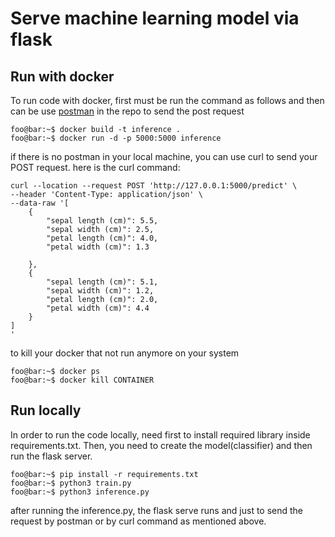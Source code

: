 # Serve machine learning model via flask

## Run with docker
To run code  with docker, first must be run the command as follows and then can be use [postman](https://github.com/elham-zs/Inference-ML-Flask/blob/master/online-inference-innovaton.postman_collection.json) in the repo to send the post request
```console
foo@bar:~$ docker build -t inference .
foo@bar:~$ docker run -d -p 5000:5000 inference
```
if there is no postman in your local machine, you can use curl to send your POST request.
here is the curl command:
```
curl --location --request POST 'http://127.0.0.1:5000/predict' \
--header 'Content-Type: application/json' \
--data-raw '[
  	{ 
	  	"sepal length (cm)": 5.5,
	    "sepal width (cm)": 2.5,
	    "petal length (cm)": 4.0,
	    "petal width (cm)": 1.3 
  	
    },
    {
		"sepal length (cm)": 5.1,
	    "sepal width (cm)": 1.2,
	    "petal length (cm)": 2.0,
	    "petal width (cm)": 4.4
    }
]
'
```
to kill your docker that not run anymore on your system
```console
foo@bar:~$ docker ps
foo@bar:~$ docker kill CONTAINER
```

## Run locally
In order to run the code locally, need first to install required library inside requirements.txt. Then, you need to create the model(classifier) and then run the flask server. 
```console
foo@bar:~$ pip install -r requirements.txt
foo@bar:~$ python3 train.py
foo@bar:~$ python3 inference.py
```
after running the inference.py, the flask serve runs and just to send the request by postman or by curl command as mentioned above.
